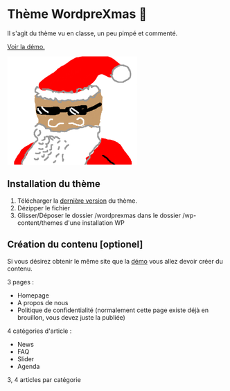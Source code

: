 # Thème WordpreXmas 🎄

Il s'agit du thème vu en classe, un peu pimpé et commenté.

[Voir la démo.](http://xmas.proto.tips/)

![GDPR-cookie in action](github/screenshots/xmas.png)

## Installation du thème

1. Télécharger la  [dernière version](https://github.com/coppee/isfsc-emu2-wordprexmas/releases) du thème.
2. Dézipper le fichier
3. Glisser/Déposer le dossier /wordprexmas dans le dossier /wp-content/themes d'une installation WP

## Création du contenu [optionel]

Si vous désirez obtenir le même site que la [démo](http://xmas.proto.tips/) vous allez devoir créer du contenu. 

3 pages :
- Homepage
- A propos de nous
- Politique de confidentialité (normalement cette page existe déjà en brouillon, vous devez juste la publiée)

4 catégories d'article :
- News
- FAQ
- Slider
- Agenda

3, 4 articles par catégorie

